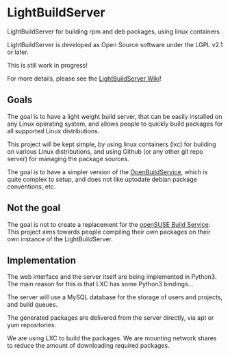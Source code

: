 LightBuildServer
================

LightBuildServer for building rpm and deb packages, using linux containers

LightBuildServer is developed as Open Source software under the LGPL v2.1 or later.

This is still work in progress!

For more details, please see the [LightBuildServer Wiki](https://github.com/SolidCharity/LightBuildServer/wiki)!

Goals
-----
The goal is to have a light weight build server, that can be easily installed on any Linux operating system, and allows people to quickly build packages for all supported Linux distributions.

This project will be kept simple, by using linux containers (lxc) for building on various Linux distributions, and using Github (or any other git repo server) for managing the package sources.

The goal is to have a simpler version of the [OpenBuildService](http://openbuildservice.org/), which is quite complex to setup, and does not like uptodate debian package conventions, etc.

Not the goal
------------
The goal is not to create a replacement for the [openSUSE Build Service](https://build.opensuse.org/): This project aims towards people compiling their own packages on their own instance of the LightBuildServer.

Implementation
--------------

The web interface and the server itself are being implemented in Python3. The main reason for this is that LXC has some Python3 bindings...

The server will use a MySQL database for the storage of users and projects, and build queues.

The generated packages are delivered from the server directly, via apt or yum repositories.

We are using LXC to build the packages. We are mounting network shares to reduce the amount of downloading required packages.
